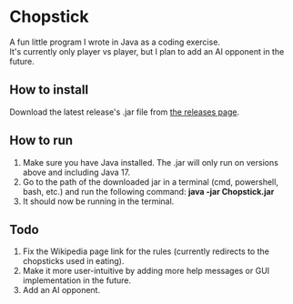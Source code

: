 # Chopstick
A fun little program I wrote in Java as a coding exercise.\
It's currently only player vs player, but I plan to add an AI opponent in the future.

## How to install
Download the latest release's .jar file from [the releases page](https://github.com/ExceptionAccessViolation/Chopstick/releases).

## How to run
1. Make sure you have Java installed. The .jar will only run on versions above and including Java 17.
2. Go to the path of the downloaded jar in a terminal (cmd, powershell, bash, etc.) and run the following command: **java -jar Chopstick.jar**
3. It should now be running in the terminal.

## Todo
1. Fix the Wikipedia page link for the rules (currently redirects to the chopsticks used in eating).
2. Make it more user-intuitive by adding more help messages or GUI implementation in the future.
3. Add an AI opponent.
